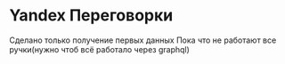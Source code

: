 # Yandex Переговорки

Сделано только получение первых данных
Пока что не работают все ручки(нужно чтоб всё работало через graphql)
